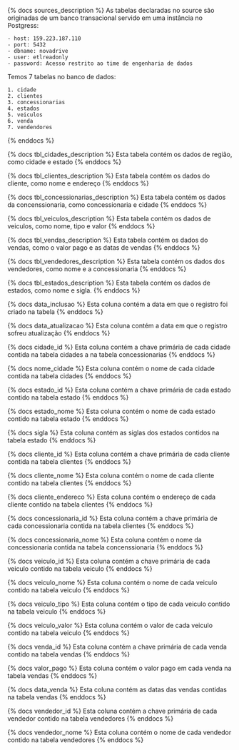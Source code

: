 <!-- Descrição das Sources -->

{% docs sources_description %}
As tabelas declaradas no source são originadas de um banco transacional
servido em uma instância no Postgress:

    - host: 159.223.187.110
    - port: 5432
    - dbname: novadrive
    - user: etlreadonly
    - password: Acesso restrito ao time de engenharia de dados

Temos 7 tabelas no banco de dados:

    1. cidade
    2. clientes
    3. concessionarias
    4. estados
    5. veiculos
    6. venda
    7. vendendores

{% enddocs %}

<!--  -->

<!-- Descrições das tabelas -->

{% docs tbl_cidades_description %}
Esta tabela contém os dados de região, como cidade e estado
{% enddocs %}

{% docs tbl_clientes_description %}
Esta tabela contém os dados do cliente, como nome e endereço
{% enddocs %}

{% docs tbl_concessionarias_description %}
Esta tabela contém os dados da concenssionaria, como concessionaria e cidade
{% enddocs %}

{% docs tbl_veiculos_description %}
Esta tabela contém os dados de veiculos, como nome, tipo e valor
{% enddocs %}

{% docs tbl_vendas_description %}
Esta tabela contém os dados do vendas, como o valor pago e as datas de vendas
{% enddocs %}

{% docs tbl_vendedores_description %}
Esta tabela contém os dados dos vendedores, como nome e a concessionaria
{% enddocs %}

{% docs tbl_estados_description %}
Esta tabela contém os dados de estados, como nome e sigla.
{% enddocs %}

<!--  -->

<!-- Descrições colunas genéricas -->

{% docs data_inclusao %}
Esta coluna contém a data em que o registro foi criado na tabela
{% enddocs %}

{% docs data_atualizacao %}
Esta coluna contém a data em que o registro sofreu atualização
{% enddocs %}

<!--  -->

<!-- Descrições das colunas -->

{% docs cidade_id %}
Esta coluna contém a chave primária de cada cidade contida na tabela cidades a na tabela concessionarias
{% enddocs %}

{% docs nome_cidade %}
Esta coluna contém o nome de cada cidade contida na tabela cidades
{% enddocs %}

{% docs estado_id %}
Esta coluna contém a chave primária de cada estado contido na tabela estado
{% enddocs %}

{% docs estado_nome %}
Esta coluna contém o nome de cada estado contido na tabela estado
{% enddocs %}

{% docs sigla %}
Esta coluna contém as siglas dos estados contidos na tabela estado
{% enddocs %}

{% docs cliente_id %}
Esta coluna contém a chave primária de cada cliente contida na tabela clientes
{% enddocs %}

{% docs cliente_nome %}
Esta coluna contém o nome de cada cliente contido na tabela clientes
{% enddocs %}

{% docs cliente_endereco %}
Esta coluna contém o endereço de cada cliente contido na tabela clientes
{% enddocs %}

{% docs concessionaria_id %}
Esta coluna contém a chave primária de cada concessionaria contida na tabela clientes
{% enddocs %}

{% docs concessionaria_nome %}
Esta coluna contém o nome da concessionaria contida na tabela concenssionaria
{% enddocs %}

{% docs veiculo_id %}
Esta coluna contém a chave primária de cada veiculo contido na tabela veiculo
{% enddocs %}

{% docs veiculo_nome %}
Esta coluna contém o nome de cada veiculo contido na tabela veiculo
{% enddocs %}

{% docs veiculo_tipo %}
Esta coluna contém o tipo de cada veiculo contido na tabela veiculo
{% enddocs %}

{% docs veiculo_valor %}
Esta coluna contém o valor de cada veiculo contido na tabela veiculo
{% enddocs %}

{% docs venda_id %}
Esta coluna contém a chave primária de cada venda contido na tabela vendas
{% enddocs %}

{% docs valor_pago %}
Esta coluna contém o valor pago em cada venda na tabela vendas
{% enddocs %}

{% docs data_venda %}
Esta coluna contém as datas das vendas contidas na tabela vendas
{% enddocs %}

{% docs vendedor_id %}
Esta coluna contém a chave primária de cada vendedor contido na tabela vendedores
{% enddocs %}

{% docs vendedor_nome %}
Esta coluna contém o nome de cada vendedor contido na tabela vendedores
{% enddocs %}

<!--  -->
